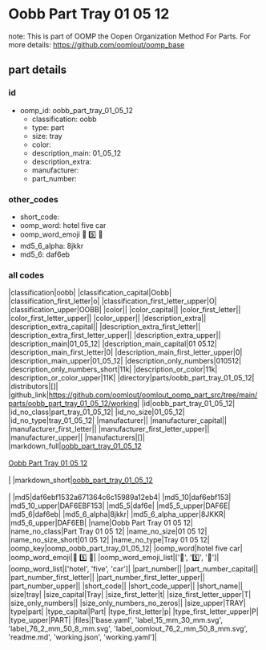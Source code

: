 # Oobb Part Tray 01 05 12  

note: This is part of OOMP the Oopen Organization Method For Parts. For more details: https://github.com/oomlout/oomp_base

##  part details





### id
* oomp_id: oobb_part_tray_01_05_12
  * classification: oobb
  * type: part
  * size: tray
  * color: 
  * description_main: 01_05_12
  * description_extra: 
  * manufacturer: 
  * part_number: 

### other_codes
* short_code: 
* oomp_word: hotel five car
* oomp_word_emoji :hotel: :five: :car:
* md5_6_alpha: 8jkkr
* md5_6: daf6eb

### all codes 
|classification|oobb|
|classification_capital|Oobb|
|classification_first_letter|o|
|classification_first_letter_upper|O|
|classification_upper|OOBB|
|color||
|color_capital||
|color_first_letter||
|color_first_letter_upper||
|color_upper||
|description_extra||
|description_extra_capital||
|description_extra_first_letter||
|description_extra_first_letter_upper||
|description_extra_upper||
|description_main|01_05_12|
|description_main_capital|01 05.12|
|description_main_first_letter|0|
|description_main_first_letter_upper|0|
|description_main_upper|01_05_12|
|description_only_numbers|010512|
|description_only_numbers_short|11k|
|description_or_color|11k|
|description_or_color_upper|11K|
|directory|parts/oobb_part_tray_01_05_12|
|distributors|[]|
|github_link|https://github.com/oomlout/oomlout_oomp_part_src/tree/main/parts/oobb_part_tray_01_05_12/working|
|id|oobb_part_tray_01_05_12|
|id_no_class|part_tray_01_05_12|
|id_no_size|01_05_12|
|id_no_type|tray_01_05_12|
|manufacturer||
|manufacturer_capital||
|manufacturer_first_letter||
|manufacturer_first_letter_upper||
|manufacturer_upper||
|manufacturers|[]|
|markdown_full|[oobb_part_tray_01_05_12](https://github.com/oomlout/oomlout_oomp_part_src/tree/main/parts/oobb_part_tray_01_05_12/working)<br>[](https://github.com/oomlout/oomlout_oomp_part_src/tree/main/parts/oobb_part_tray_01_05_12/working)<br>[Oobb Part Tray 01 05 12](https://github.com/oomlout/oomlout_oomp_part_src/tree/main/parts/oobb_part_tray_01_05_12/working)<br><br>|
|markdown_short|[oobb_part_tray_01_05_12](https://github.com/oomlout/oomlout_oomp_part_src/tree/main/parts/oobb_part_tray_01_05_12/working)<br><br>|
|md5|daf6ebf1532a671364c6c15989a12eb4|
|md5_10|daf6ebf153|
|md5_10_upper|DAF6EBF153|
|md5_5|daf6e|
|md5_5_upper|DAF6E|
|md5_6|daf6eb|
|md5_6_alpha|8jkkr|
|md5_6_alpha_upper|8JKKR|
|md5_6_upper|DAF6EB|
|name|Oobb Part Tray 01 05 12|
|name_no_class|Part Tray 01 05 12|
|name_no_size|01 05 12|
|name_no_size_short|01 05 12|
|name_no_type|Tray 01 05 12|
|oomp_key|oomp_oobb_part_tray_01_05_12|
|oomp_word|hotel five car|
|oomp_word_emoji|:hotel: :five: :car:|
|oomp_word_emoji_list|[':hotel:', ':five:', ':car:']|
|oomp_word_list|['hotel', 'five', 'car']|
|part_number||
|part_number_capital||
|part_number_first_letter||
|part_number_first_letter_upper||
|part_number_upper||
|short_code||
|short_code_upper||
|short_name||
|size|tray|
|size_capital|Tray|
|size_first_letter|t|
|size_first_letter_upper|T|
|size_only_numbers||
|size_only_numbers_no_zeros||
|size_upper|TRAY|
|type|part|
|type_capital|Part|
|type_first_letter|p|
|type_first_letter_upper|P|
|type_upper|PART|
|files|['base.yaml', 'label_15_mm_30_mm.svg', 'label_76_2_mm_50_8_mm.svg', 'label_oomlout_76_2_mm_50_8_mm.svg', 'readme.md', 'working.json', 'working.yaml']|

